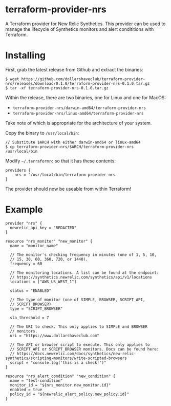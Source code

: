 # terraform-provider-nrs

A Terraform provider for New Relic Synthetics. This provider can be
used to manage the lifecycle of Synthetics monitors and alert
condititions with Terraform.

# Installing

First, grab the latest release from Github and extract the binaries:

```
$ wget https://github.com/dollarshaveclub/terraform-provider-nrs/releases/download/0.1.0/terraform-provider-nrs-0.1.0.tar.gz
$ tar -xf terraform-provider-nrs-0.1.0.tar.gz
```

Within the release, there are two binaries, one for Linux and one for
MacOS:
- `terraform-provider-nrs/darwin-amd64/terraform-provider-nrs`
- `terraform-provider-nrs/linux-amd64/terraform-provider-nrs`

Take note of which is appropriate for the architecture of your system.

Copy the binary to `/usr/local/bin`:

```
// Substitute $ARCH with either darwin-amd64 or linux-amd64
$ cp terraform-provider-nrs/$ARCH/terraform-provider-nrs /usr/local/bin
```

Modify `~/.terraformrc` so that it has these contents:

```
providers {
    nrs = "/usr/local/bin/terraform-provider-nrs
}
```

The provider should now be useable from within Terraform!

# Example

```
provider "nrs" {
  newrelic_api_key = "REDACTED"
}

resource "nrs_monitor" "new_monitor" {
  name = "monitor_name"

  // The monitor's checking frequency in minutes (one of 1, 5, 10,
  // 15, 30, 60, 360, 720, or 1440).
  frequency = 60

  // The monitoring locations. A list can be found at the endpoint:
  // https://synthetics.newrelic.com/synthetics/api/v1/locations
  locations = ["AWS_US_WEST_1"]

  status = "ENABLED"

  // The type of monitor (one of SIMPLE, BROWSER, SCRIPT_API,
  // SCRIPT_BROWSER)
  type = "SCRIPT_BROWSER"

  sla_threshold = 7

  // The URI to check. This only applies to SIMPLE and BROWSER
  // monitors.
  uri = "https://www.dollarshaveclub.com"

  // The API or browser script to execute. This only applies to
  // SCRIPT_API or SCRIPT_BROWSER monitors. Docs can be found here:
  // https://docs.newrelic.com/docs/synthetics/new-relic-synthetics/scripting-monitors/write-scripted-browsers
  script = "console.log('this is a check!')"
}

resource "nrs_alert_condition" "new_condition" {
  name = "test-condition"
  monitor_id = "${nrs_monitor.new_monitor.id}"
  enabled = true
  policy_id = "${newrelic_alert_policy.new_policy.id}"
}
```
